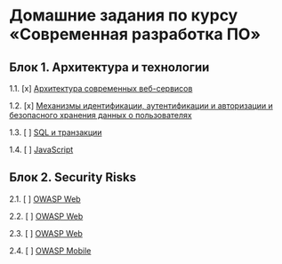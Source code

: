 # Домашние задания по курсу «Современная разработка ПО»

## Блок 1. Архитектура и технологии

1.1. [x] [Архитектура современных веб-сервисов](01_arch)

1.2. [x] [Механизмы идентификации, аутентификации и авторизации и безопасного хранения данных о пользователях](02_auth)

1.3. [ ] [SQL и транзакции](03_sql)

1.4. [ ] [JavaScript](04_js)

## Блок 2. Security Risks

2.1. [ ] [OWASP Web](05_owasp)

2.2. [ ] [OWASP Web](06_owasp)

2.3. [ ] [OWASP Web](07_owasp)

2.4. [ ] [OWASP Mobile](08_owasp)

